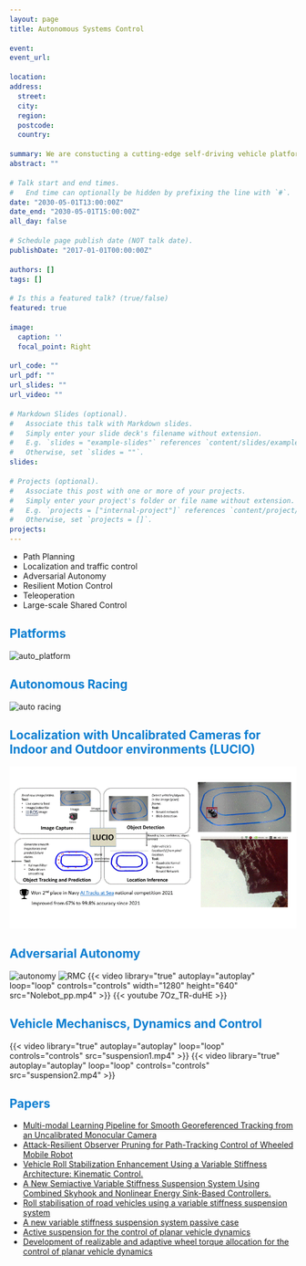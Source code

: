 ```yaml
---
layout: page
title: Autonomous Systems Control

event:
event_url:

location: 
address:
  street: 
  city:
  region:
  postcode:
  country:

summary: We are constucting a cutting-edge self-driving vehicle platform. In this project, several researches are conducted, vison-based lane detection, learning-based object detection, image-based real-world localization, robust motion control and estimation. The self-driving platform is built on a 1/10 vehicle (MicroNole) and a full-size van (AutoNole).
abstract: ""

# Talk start and end times.
#   End time can optionally be hidden by prefixing the line with `#`.
date: "2030-05-01T13:00:00Z"
date_end: "2030-05-01T15:00:00Z"
all_day: false

# Schedule page publish date (NOT talk date).
publishDate: "2017-01-01T00:00:00Z"

authors: []
tags: []

# Is this a featured talk? (true/false)
featured: true

image:
  caption: ''
  focal_point: Right

url_code: ""
url_pdf: ""
url_slides: ""
url_video: ""

# Markdown Slides (optional).
#   Associate this talk with Markdown slides.
#   Simply enter your slide deck's filename without extension.
#   E.g. `slides = "example-slides"` references `content/slides/example-slides.md`.
#   Otherwise, set `slides = ""`.
slides:

# Projects (optional).
#   Associate this post with one or more of your projects.
#   Simply enter your project's folder or file name without extension.
#   E.g. `projects = ["internal-project"]` references `content/project/deep-learning/index.md`.
#   Otherwise, set `projects = []`.
projects:
---
```

- Path Planning
- Localization and traffic control
- Adversarial Autonomy
- Resilient Motion Control
- Teleoperation
- Large-scale Shared Control

## <span style="color: #0a7ed1;font-weight:bold">Platforms</span>
![auto_platform](https://user-images.githubusercontent.com/36635562/157259618-3fc2f40a-b028-46ba-a711-0604c344bfc0.png)

## <span style="color: #0a7ed1;font-weight:bold"> Autonomous Racing </span>
![auto racing](auto-racing.gif)

## <span style="color: #0a7ed1;font-weight:bold">Localization with Uncalibrated Cameras for Indoor and Outdoor environments (LUCIO)</span>
![auto racing](Lucio_final.gif)

## <span style="color: #0a7ed1;font-weight:bold"> Adversarial Autonomy </span>
![autonomy](https://user-images.githubusercontent.com/36635562/157262196-0f327fd3-4d9b-44c3-9a08-43bc733018ad.png)
![RMC](https://user-images.githubusercontent.com/72170474/154106839-d696e7f7-2668-4a35-958c-c80238a6283d.png)
{{< video library="true" autoplay="autoplay" loop="loop" controls="controls" width="1280" height="640" src="Nolebot_pp.mp4" >}}
{{< youtube 7Oz_TR-duHE >}}

## <span style="color: #0a7ed1;font-weight:bold"> Vehicle Mechaniscs, Dynamics and Control</span>
{{< video library="true" autoplay="autoplay" loop="loop" controls="controls" src="suspension1.mp4" >}}
{{< video library="true" autoplay="autoplay" loop="loop" controls="controls" src="suspension2.mp4" >}}

## <span style="color: #0a7ed1;font-weight:bold">Papers</span>
- [Multi-modal Learning Pipeline for Smooth Georeferenced Tracking from an Uncalibrated Monocular Camera](https://raslab.netlify.app/publication/mmlpsgtumc/)
- [Attack-Resilient Observer Pruning for Path-Tracking Control of Wheeled Mobile Robot](https://raslab.netlify.app/publication/aropptcwmr/)
- [Vehicle Roll Stabilization Enhancement Using a Variable Stiffness Architecture: Kinematic Control.](https://raslab.netlify.app/publication/vrsevsakc/)
- [A New Semiactive Variable Stiffness Suspension System Using Combined Skyhook and Nonlinear Energy Sink-Based Controllers.](https://raslab.netlify.app/publication/ansvssscsnesc/)
- [Roll stabilisation of road vehicles using a variable stiffness suspension system](https://raslab.netlify.app/publication/rsrvvsss/)
- [A new variable stiffness suspension system passive case](https://raslab.netlify.app/publication/anvssspc/)
- [Active suspension for the control of planar vehicle dynamics](https://raslab.netlify.app/publication/ascpvd/)
- [Development of realizable and adaptive wheel torque allocation for the control of planar vehicle dynamics](https://raslab.netlify.app/publication/drawtcpvd/)
